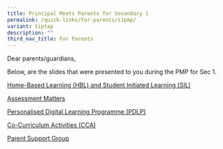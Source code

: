 ```yaml
---
title: Principal Meets Parents for Secondary 1
permalink: /quick-links/for-parents/s1pmp/
variant: tiptap
description: ""
third_nav_title: For Parents
---
```

<p>Dear parents/guardians,</p><p>Below, are the slides that were presented to you during the PMP for Sec 1.</p><p><a href="/files/Parents/HBL_and_SIL_Briefing_2024.pdf" rel="noopener noreferrer nofollow" target="_blank">Home-Based Learning (HBL) and Student Initiated Learning (SIL)</a></p><p><a href="/files/Parents/Assessment_Matters_Briefing.pdf" rel="noopener noreferrer nofollow" target="_blank">Assessment Matters</a></p><p><a href="/files/Parents/PDLP_Briefing__2024.pdf" rel="noopener noreferrer nofollow" target="_blank">Personalised Digital Learning Programme (PDLP)</a></p><p><a href="/files/Parents/CCA_Talk_PMP_Slides_2024.pdf" rel="noopener noreferrer nofollow" target="_blank">Co-Curriculum Activities (CCA)</a></p><p><a href="/files/Parents/PSG_PMP_13_Jan_2024.pdf" rel="noopener noreferrer nofollow" target="_blank">Parent Support Group</a></p><p></p><p></p>
